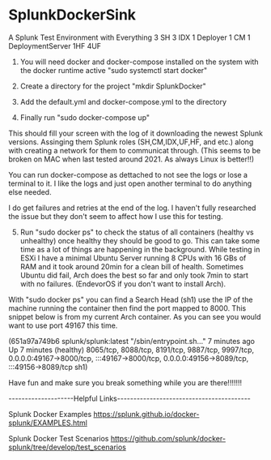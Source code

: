 # SplunkDockerSink
A Splunk Test Environment with Everything
3 SH 3 IDX 1 Deployer 1 CM 1 DeploymentServer 1HF 4UF

1. You will need docker and docker-compose installed on the system with the docker runtime active "sudo systemctl start docker"

2. Create a directory for the project "mkdir SplunkDocker"

3. Add the default.yml and docker-compose.yml to the directory 

4. Finally run "sudo docker-compose up"

This should fill your screen with the log of it downloading the newest Splunk versions. Assinging them Splunk roles (SH,CM,IDX,UF,HF, and etc.) along with creating a network for them to communicat through. (This seems to be broken on MAC when last tested around 2021. As always Linux is better!!)

You can run docker-compose as dettached to not see the logs or lose a terminal to it. I like the logs and just open another terminal to do anything else needed. 

I do get failures and retries at the end of the log. I haven't fully researched the issue but they don't seem to affect how I use this for testing.

5. Run "sudo docker ps" to check the status of all containers (healthy vs unhealthy) once healthy they should be good to go. This can take some time as a lot of things are happening in the background. While testing in ESXi I have a minimal Ubuntu Server running 8 CPUs with 16 GBs of RAM and it took around 20min for a clean bill of health. Sometimes Ubuntu did fail, Arch does the best so far and only took 7min to start with no failures. (EndevorOS if you don't want to install Arch).

With "sudo docker ps" you can find a Search Head (sh1) use the IP of the machine running the container then find the port mapped to 8000. This snippet below is from my current Arch container. As you can see you would want to use port 49167 this time. 

(651a97a749b6   splunk/splunk:latest   "/sbin/entrypoint.sh…"   7 minutes ago   Up 7 minutes (healthy)   8065/tcp, 8088/tcp, 8191/tcp, 9887/tcp, 9997/tcp, 0.0.0.0:49167->8000/tcp, :::49167->8000/tcp, 0.0.0.0:49156->8089/tcp, :::49156->8089/tcp                                                sh1)

Have fun and make sure you break something while you are there!!!!!!!


--------------------Helpful Links-----------------------------------------

Splunk Docker Examples
https://splunk.github.io/docker-splunk/EXAMPLES.html

Splunk Docker Test Scenarios
https://github.com/splunk/docker-splunk/tree/develop/test_scenarios
